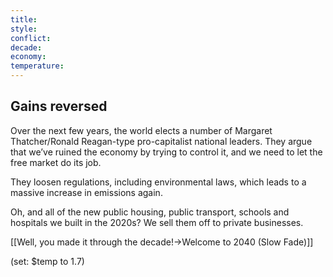 ```yaml
---
title: 
style: 
conflict: 
decade: 
economy: 
temperature: 
---
```


## Gains reversed


Over the next few years, the world elects a number of Margaret Thatcher/Ronald Reagan-type pro-capitalist national leaders. They argue that we’ve ruined the economy by trying to control it, and we need to let the free market do its job.

They loosen regulations, including environmental laws, which leads to a massive increase in emissions again.

Oh, and all of the new public housing, public transport, schools and hospitals we built in the 2020s? We sell them off to private businesses.

[[Well, you made it through the decade!->Welcome to 2040 (Slow Fade)]]

(set: $temp to 1.7)
